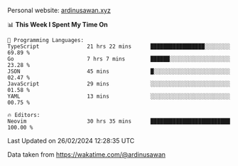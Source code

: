 Personal website: [ardinusawan.xyz](https://ardinusawan.xyz)

<!--START_SECTION:waka-->
📊 **This Week I Spent My Time On** 

```text
💬 Programming Languages: 
TypeScript               21 hrs 22 mins      █████████████████░░░░░░░░   69.89 % 
Go                       7 hrs 7 mins        ██████░░░░░░░░░░░░░░░░░░░   23.28 % 
JSON                     45 mins             █░░░░░░░░░░░░░░░░░░░░░░░░   02.47 % 
JavaScript               29 mins             ░░░░░░░░░░░░░░░░░░░░░░░░░   01.58 % 
YAML                     13 mins             ░░░░░░░░░░░░░░░░░░░░░░░░░   00.75 % 

🔥 Editors: 
Neovim                   30 hrs 35 mins      █████████████████████████   100.00 % 
```


 Last Updated on 26/02/2024 12:28:35 UTC
<!--END_SECTION:waka-->
Data taken from https://wakatime.com/@ardinusawan

